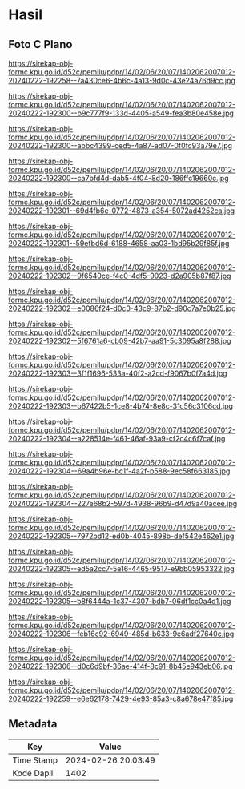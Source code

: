 # Hasil

## Foto C Plano

https://sirekap-obj-formc.kpu.go.id/d52c/pemilu/pdpr/14/02/06/20/07/1402062007012-20240222-192258--7a430ce6-4b6c-4a13-9d0c-43e24a76d9cc.jpg

https://sirekap-obj-formc.kpu.go.id/d52c/pemilu/pdpr/14/02/06/20/07/1402062007012-20240222-192300--b9c777f9-133d-4405-a549-fea3b80e458e.jpg

https://sirekap-obj-formc.kpu.go.id/d52c/pemilu/pdpr/14/02/06/20/07/1402062007012-20240222-192300--abbc4399-ced5-4a87-ad07-0f0fc93a79e7.jpg

https://sirekap-obj-formc.kpu.go.id/d52c/pemilu/pdpr/14/02/06/20/07/1402062007012-20240222-192300--ca7bfd4d-dab5-4f04-8d20-186ffc19660c.jpg

https://sirekap-obj-formc.kpu.go.id/d52c/pemilu/pdpr/14/02/06/20/07/1402062007012-20240222-192301--69d4fb6e-0772-4873-a354-5072ad4252ca.jpg

https://sirekap-obj-formc.kpu.go.id/d52c/pemilu/pdpr/14/02/06/20/07/1402062007012-20240222-192301--59efbd6d-6188-4658-aa03-1bd95b29f85f.jpg

https://sirekap-obj-formc.kpu.go.id/d52c/pemilu/pdpr/14/02/06/20/07/1402062007012-20240222-192302--9f6540ce-f4c0-4df5-9023-d2a905b87f87.jpg

https://sirekap-obj-formc.kpu.go.id/d52c/pemilu/pdpr/14/02/06/20/07/1402062007012-20240222-192302--e0086f24-d0c0-43c9-87b2-d90c7a7e0b25.jpg

https://sirekap-obj-formc.kpu.go.id/d52c/pemilu/pdpr/14/02/06/20/07/1402062007012-20240222-192302--5f6761a6-cb09-42b7-aa91-5c3095a8f288.jpg

https://sirekap-obj-formc.kpu.go.id/d52c/pemilu/pdpr/14/02/06/20/07/1402062007012-20240222-192303--3f1f1696-533a-40f2-a2cd-f9067b0f7a4d.jpg

https://sirekap-obj-formc.kpu.go.id/d52c/pemilu/pdpr/14/02/06/20/07/1402062007012-20240222-192303--b67422b5-1ce8-4b74-8e8c-31c56c3106cd.jpg

https://sirekap-obj-formc.kpu.go.id/d52c/pemilu/pdpr/14/02/06/20/07/1402062007012-20240222-192304--a228514e-f461-46af-93a9-cf2c4c6f7caf.jpg

https://sirekap-obj-formc.kpu.go.id/d52c/pemilu/pdpr/14/02/06/20/07/1402062007012-20240222-192304--69a4b96e-bc1f-4a2f-b588-9ec58f663185.jpg

https://sirekap-obj-formc.kpu.go.id/d52c/pemilu/pdpr/14/02/06/20/07/1402062007012-20240222-192304--227e68b2-597d-4938-96b9-d47d9a40acee.jpg

https://sirekap-obj-formc.kpu.go.id/d52c/pemilu/pdpr/14/02/06/20/07/1402062007012-20240222-192305--7972bd12-ed0b-4045-898b-def542e462e1.jpg

https://sirekap-obj-formc.kpu.go.id/d52c/pemilu/pdpr/14/02/06/20/07/1402062007012-20240222-192305--ed5a2cc7-5e16-4465-9517-e9bb05953322.jpg

https://sirekap-obj-formc.kpu.go.id/d52c/pemilu/pdpr/14/02/06/20/07/1402062007012-20240222-192305--b8f6444a-1c37-4307-bdb7-06df1cc0a4d1.jpg

https://sirekap-obj-formc.kpu.go.id/d52c/pemilu/pdpr/14/02/06/20/07/1402062007012-20240222-192306--feb16c92-6949-485d-b633-9c6adf27640c.jpg

https://sirekap-obj-formc.kpu.go.id/d52c/pemilu/pdpr/14/02/06/20/07/1402062007012-20240222-192306--d0c6d9bf-36ae-414f-8c91-8b45e943eb06.jpg

https://sirekap-obj-formc.kpu.go.id/d52c/pemilu/pdpr/14/02/06/20/07/1402062007012-20240222-192259--e6e62178-7429-4e93-85a3-c8a678e47f85.jpg


## Metadata

| Key        | Value               |
| ---------- | ------------------- |
| Time Stamp | 2024-02-26 20:03:49 |
| Kode Dapil | 1402                |



